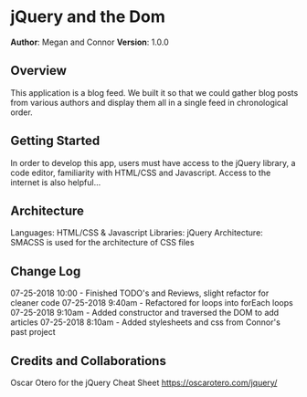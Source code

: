 # jQuery and the Dom

**Author**: Megan and Connor
**Version**: 1.0.0

## Overview

This application is a blog feed. We built it so that we could gather blog posts from various authors and display them all in a single feed in chronological order. 

## Getting Started

In order to develop this app, users must have access to the jQuery library, a code editor, familiarity with HTML/CSS and Javascript. Access to the internet is also helpful...

## Architecture

Languages: HTML/CSS & Javascript
Libraries: jQuery
Architecture: SMACSS is used for the architecture of CSS files

## Change Log

07-25-2018 10:00 - Finished TODO's and Reviews, slight refactor for cleaner code
07-25-2018 9:40am - Refactored for loops into forEach loops
07-25-2018 9:10am - Added constructor and traversed the DOM to add articles
07-25-2018 8:10am - Added stylesheets and css from Connor's past project

## Credits and Collaborations
Oscar Otero for the jQuery Cheat Sheet https://oscarotero.com/jquery/